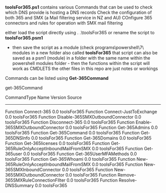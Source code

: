 <b>toolsFor365.ps1</b> contains various Commands that can be used to
check which DNS  provide is hosting a DNS records
Check the configuration of both 365 and SMX (a Mail filtering service in NZ and AU)
COnfigure 365 connectors and rules for operation with SMX mail filtering

either load the script directly using . .\toolsFor365
or rename the script to <b>toolsFor365.psm1</b>
 - then save the script as a module (check programs\powershell\7\ modules in a new folder also called <b>toolsFor365</b> 
 that script can also be saved as a psm1 (module) in a folder with the same name within the powershell modules folder - then the functions within the script will work as CMDLETS
the other files in this repo are just notes or workings

Commands can be listed using <b>Get-365Command</b>


get-365Command

CommandType     Name                                               Version    Source
-----------     ----                                               -------    ------
Function        Connect-365                                        0.0        toolsFor365
Function        Connect-JustToExchange                             0.0        toolsFor365
Function        Disable-365SMXOutboundConnector                    0.0        toolsFor365
Function        Disconnect-365                                     0.0        toolsFor365
Function        Enable-365SMXOutboundConnector                     0.0        toolsFor365
Function        Get-365Admins                                      0.0        toolsFor365
Function        Get-365Command                                     0.0        toolsFor365
Function        Get-365DNSInfo                                     0.0        toolsFor365
Function        Get-365Domains                                     0.0        toolsFor365
Function        Get-365licenses                                    0.0        toolsFor365
Function        Get-365RuleOnlyAcceptInboundMailFromSMX            0.0        toolsFor365
Function        Get-365user                                        0.0        toolsFor365
Function        Get-365UserMFAMethods                              0.0        toolsFor365
Function        Get-365Whoami                                      0.0        toolsFor365
Function        New-365RuleOnlyAcceptInboundMailFromSMX            0.0        toolsFor365
Function        New-365SMXInboundConnector                         0.0        toolsFor365
Function        New-365SMXOutboundConnector                        0.0        toolsFor365
Function        Remove-365SMXRuleConnectionFIlter                  0.0        toolsFor365
Function        Resolve-DNSSummary                                 0.0        toolsFor365


